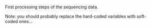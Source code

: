 First processing steps of the sequencing data.

Note: you should probably replace the hard-coded variables with soft-coded ones...
